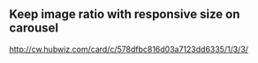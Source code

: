 Keep image ratio with responsive size on carousel
---
http://cw.hubwiz.com/card/c/578dfbc816d03a7123dd6335/1/3/3/
